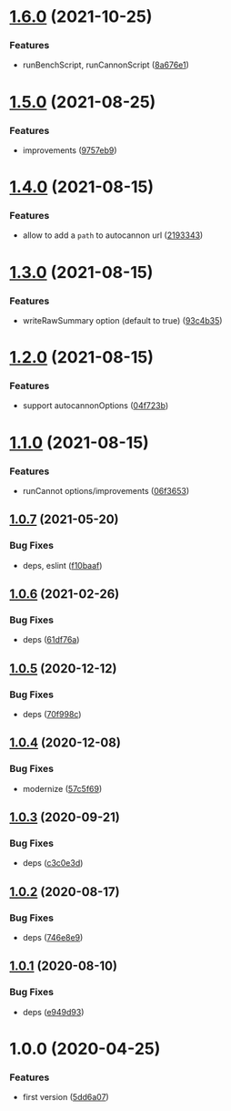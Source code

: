 # [1.6.0](https://github.com/NaturalCycles/bench-lib/compare/v1.5.0...v1.6.0) (2021-10-25)


### Features

* runBenchScript, runCannonScript ([8a676e1](https://github.com/NaturalCycles/bench-lib/commit/8a676e18d84a7babbb64d066ff3009ad27ac63ea))

# [1.5.0](https://github.com/NaturalCycles/bench-lib/compare/v1.4.0...v1.5.0) (2021-08-25)


### Features

* improvements ([9757eb9](https://github.com/NaturalCycles/bench-lib/commit/9757eb90c55fa8ec793d820de924dbbc82036c47))

# [1.4.0](https://github.com/NaturalCycles/bench-lib/compare/v1.3.0...v1.4.0) (2021-08-15)


### Features

* allow to add a `path` to autocannon url ([2193343](https://github.com/NaturalCycles/bench-lib/commit/2193343c065a28dc1b4c335384824b26b2371e8a))

# [1.3.0](https://github.com/NaturalCycles/bench-lib/compare/v1.2.0...v1.3.0) (2021-08-15)


### Features

* writeRawSummary option (default to true) ([93c4b35](https://github.com/NaturalCycles/bench-lib/commit/93c4b35cf303e2d69c5130e9bd1e15f221a76143))

# [1.2.0](https://github.com/NaturalCycles/bench-lib/compare/v1.1.0...v1.2.0) (2021-08-15)


### Features

* support autocannonOptions ([04f723b](https://github.com/NaturalCycles/bench-lib/commit/04f723b83ae8a14ba104e7f7b53d38f874579ac5))

# [1.1.0](https://github.com/NaturalCycles/bench-lib/compare/v1.0.7...v1.1.0) (2021-08-15)


### Features

* runCannot options/improvements ([06f3653](https://github.com/NaturalCycles/bench-lib/commit/06f3653dbb2fc9daa515c59de582c07b4ee63a42))

## [1.0.7](https://github.com/NaturalCycles/bench-lib/compare/v1.0.6...v1.0.7) (2021-05-20)


### Bug Fixes

* deps, eslint ([f10baaf](https://github.com/NaturalCycles/bench-lib/commit/f10baaf8cbf30ba81ab36dad48f648969e0a08d3))

## [1.0.6](https://github.com/NaturalCycles/bench-lib/compare/v1.0.5...v1.0.6) (2021-02-26)


### Bug Fixes

* deps ([61df76a](https://github.com/NaturalCycles/bench-lib/commit/61df76aeb0b915f1a68e42af5a48891fca0ef74f))

## [1.0.5](https://github.com/NaturalCycles/bench-lib/compare/v1.0.4...v1.0.5) (2020-12-12)


### Bug Fixes

* deps ([70f998c](https://github.com/NaturalCycles/bench-lib/commit/70f998cad1d2733738c11942c356ae188af8d609))

## [1.0.4](https://github.com/NaturalCycles/bench-lib/compare/v1.0.3...v1.0.4) (2020-12-08)


### Bug Fixes

* modernize ([57c5f69](https://github.com/NaturalCycles/bench-lib/commit/57c5f69fbf96c96615356a985d9d94f6a89409a2))

## [1.0.3](https://github.com/NaturalCycles/bench-lib/compare/v1.0.2...v1.0.3) (2020-09-21)


### Bug Fixes

* deps ([c3c0e3d](https://github.com/NaturalCycles/bench-lib/commit/c3c0e3d39068f6f16516b4a5ab621b25721cc8f7))

## [1.0.2](https://github.com/NaturalCycles/bench-lib/compare/v1.0.1...v1.0.2) (2020-08-17)


### Bug Fixes

* deps ([746e8e9](https://github.com/NaturalCycles/bench-lib/commit/746e8e92248a7967b42fbe81aabb88cb4db9c9fa))

## [1.0.1](https://github.com/NaturalCycles/bench-lib/compare/v1.0.0...v1.0.1) (2020-08-10)


### Bug Fixes

* deps ([e949d93](https://github.com/NaturalCycles/bench-lib/commit/e949d93e7ff438dd6dbbde3e4ee15ded1e7b1254))

# 1.0.0 (2020-04-25)


### Features

* first version ([5dd6a07](https://github.com/NaturalCycles/bench-lib/commit/5dd6a072aefa8125589cc7e4203ddcaebc766a09))
